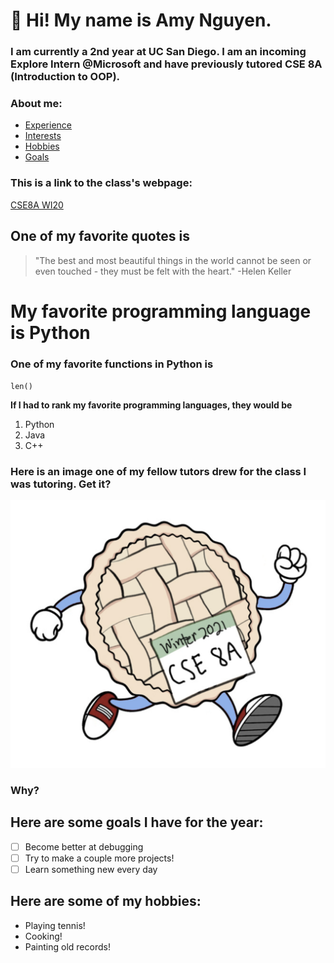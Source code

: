 # :cherry_blossom: Hi! My name is **Amy Nguyen**.
### I am currently a 2nd year at UC San Diego. I am an incoming Explore Intern @Microsoft and have previously tutored CSE 8A (Introduction to OOP).

### About me:
* [Experience](#Experience)
* [Interests]()
* [Hobbies](#here-are-some-of-my-hobbies)
* [Goals](#here-are-some-goals-i-have-for-the-year)

### This is a link to the class's webpage:

[CSE8A WI20](https://ucsd-cse8a-w21.github.io/)

## One of my favorite quotes is
> "The best and most beautiful things in the world cannot be seen or even touched - they must be felt with the heart." -Helen Keller

# My favorite programming language is **Python**

### One of my favorite functions in Python is

`len()`

**If I had to rank my favorite programming languages, they would be**

1. Python
2. Java
3. C++

### Here is an image one of my fellow tutors drew for the class I was tutoring. Get it? 

![Image of Python](pie.png)

### **Why?**

## Here are some goals I have for the year:

- [ ] Become better at debugging
- [ ] Try to make a couple more projects!
- [ ] Learn something new every day

## Here are some of my hobbies: 

* Playing tennis!
* Cooking!
* Painting old records!






